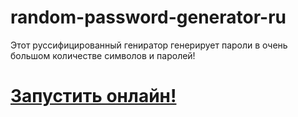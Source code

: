 # random-password-generator-ru
Этот руссифицированный гениратор генерирует пароли в очень большом количестве символов и паролей!
# [Запустить онлайн!](https://colab.research.google.com/drive/1liRtmzGD_8I5aKLorTe1NATFXCoREA04)
